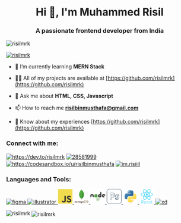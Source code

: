 <h1 align="center">Hi 👋, I'm Muhammed Risil</h1>
<h3 align="center">A passionate frontend developer from India</h3>

<p align="left"> <img src="https://komarev.com/ghpvc/?username=risilmrk&label=Profile%20views&color=0e75b6&style=flat" alt="risilmrk" /> </p>

<p align="left"> <a href="https://github.com/ryo-ma/github-profile-trophy"><img src="https://github-profile-trophy.vercel.app/?username=risilmrk" alt="risilmrk" /></a> </p>

- 🌱 I’m currently learning **MERN Stack**

- 👨‍💻 All of my projects are available at [https://github.com/risilmrk](https://github.com/risilmrk)

- 💬 Ask me about **HTML, CSS, Javascript**

- 📫 How to reach me **risilbinmusthafa@gmail.com**

- 📄 Know about my experiences [https://github.com/risilmrk](https://github.com/risilmrk)

<h3 align="left">Connect with me:</h3>
<p align="left">
<a href="https://dev.to/https://dev.to/risilmrk" target="blank"><img align="center" src="https://raw.githubusercontent.com/rahuldkjain/github-profile-readme-generator/master/src/images/icons/Social/devto.svg" alt="https://dev.to/risilmrk" height="30" width="40" /></a>
<a href="https://stackoverflow.com/users/28581999" target="blank"><img align="center" src="https://raw.githubusercontent.com/rahuldkjain/github-profile-readme-generator/master/src/images/icons/Social/stack-overflow.svg" alt="28581999" height="30" width="40" /></a>
<a href="https://codesandbox.com/https://codesandbox.io/u/risilbinmusthafa" target="blank"><img align="center" src="https://raw.githubusercontent.com/rahuldkjain/github-profile-readme-generator/master/src/images/icons/Social/codesandbox.svg" alt="https://codesandbox.io/u/risilbinmusthafa" height="30" width="40" /></a>
<a href="https://instagram.com/im.risiiil" target="blank"><img align="center" src="https://raw.githubusercontent.com/rahuldkjain/github-profile-readme-generator/master/src/images/icons/Social/instagram.svg" alt="im.risiiil" height="30" width="40" /></a>
</p>

<h3 align="left">Languages and Tools:</h3>
<p align="left"> <a href="https://www.figma.com/" target="_blank" rel="noreferrer"> <img src="https://www.vectorlogo.zone/logos/figma/figma-icon.svg" alt="figma" width="40" height="40"/> </a> <a href="https://www.adobe.com/in/products/illustrator.html" target="_blank" rel="noreferrer"> <img src="https://www.vectorlogo.zone/logos/adobe_illustrator/adobe_illustrator-icon.svg" alt="illustrator" width="40" height="40"/> </a> <a href="https://developer.mozilla.org/en-US/docs/Web/JavaScript" target="_blank" rel="noreferrer"> <img src="https://raw.githubusercontent.com/devicons/devicon/master/icons/javascript/javascript-original.svg" alt="javascript" width="40" height="40"/> </a> <a href="https://www.mongodb.com/" target="_blank" rel="noreferrer"> <img src="https://raw.githubusercontent.com/devicons/devicon/master/icons/mongodb/mongodb-original-wordmark.svg" alt="mongodb" width="40" height="40"/> </a> <a href="https://nodejs.org" target="_blank" rel="noreferrer"> <img src="https://raw.githubusercontent.com/devicons/devicon/master/icons/nodejs/nodejs-original-wordmark.svg" alt="nodejs" width="40" height="40"/> </a> <a href="https://www.photoshop.com/en" target="_blank" rel="noreferrer"> <img src="https://raw.githubusercontent.com/devicons/devicon/master/icons/photoshop/photoshop-line.svg" alt="photoshop" width="40" height="40"/> </a> <a href="https://www.python.org" target="_blank" rel="noreferrer"> <img src="https://raw.githubusercontent.com/devicons/devicon/master/icons/python/python-original.svg" alt="python" width="40" height="40"/> </a> <a href="https://reactjs.org/" target="_blank" rel="noreferrer"> <img src="https://raw.githubusercontent.com/devicons/devicon/master/icons/react/react-original-wordmark.svg" alt="react" width="40" height="40"/> </a> <a href="https://www.adobe.com/products/xd.html" target="_blank" rel="noreferrer"> <img src="https://cdn.worldvectorlogo.com/logos/adobe-xd.svg" alt="xd" width="40" height="40"/> </a> </p>

<p><img align="left" src="https://github-readme-stats.vercel.app/api/top-langs?username=risilmrk&show_icons=true&locale=en&layout=compact" alt="risilmrk" /></p>

<p>&nbsp;<img align="center" src="https://github-readme-stats.vercel.app/api?username=risilmrk&show_icons=true&locale=en" alt="risilmrk" /></p>
